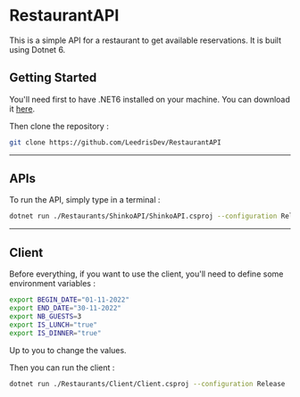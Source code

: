 # RestaurantAPI

This is a simple API for a restaurant to get available reservations. It is built using Dotnet 6.

## Getting Started
You'll need first to have .NET6 installed on your machine. You can download it [here](https://dotnet.microsoft.com/en-us/download/dotnet/6.0).

Then clone the repository :
```sh
git clone https://github.com/LeedrisDev/RestaurantAPI
```

---

## APIs
To run the API, simply type in a terminal :
```sh
dotnet run ./Restaurants/ShinkoAPI/ShinkoAPI.csproj --configuration Release
```

---

## Client
Before everything, if you want to use the client, you'll need to define some environment variables :
```sh
export BEGIN_DATE="01-11-2022"
export END_DATE="30-11-2022"
export NB_GUESTS=3
export IS_LUNCH="true"
export IS_DINNER="true"
```
Up to you to change the values.

Then you can run the client :
```sh
dotnet run ./Restaurants/Client/Client.csproj --configuration Release
```
